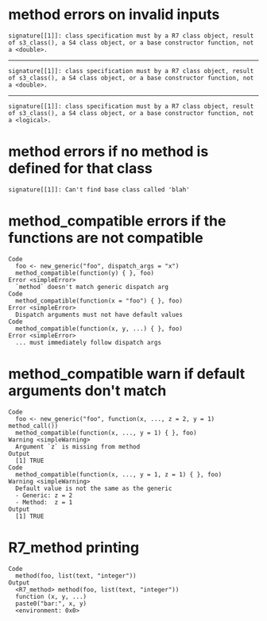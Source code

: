 # method errors on invalid inputs

    signature[[1]]: class specification must by a R7 class object, result of s3_class(), a S4 class object, or a base constructor function, not a <double>.

---

    signature[[1]]: class specification must by a R7 class object, result of s3_class(), a S4 class object, or a base constructor function, not a <double>.

---

    signature[[1]]: class specification must by a R7 class object, result of s3_class(), a S4 class object, or a base constructor function, not a <logical>.

# method errors if no method is defined for that class

    signature[[1]]: Can't find base class called 'blah'

# method_compatible errors if the functions are not compatible

    Code
      foo <- new_generic("foo", dispatch_args = "x")
      method_compatible(function(y) { }, foo)
    Error <simpleError>
      `method` doesn't match generic dispatch arg
    Code
      method_compatible(function(x = "foo") { }, foo)
    Error <simpleError>
      Dispatch arguments must not have default values
    Code
      method_compatible(function(x, y, ...) { }, foo)
    Error <simpleError>
      ... must immediately follow dispatch args

# method_compatible warn if default arguments don't match

    Code
      foo <- new_generic("foo", function(x, ..., z = 2, y = 1) method_call())
      method_compatible(function(x, ..., y = 1) { }, foo)
    Warning <simpleWarning>
      Argument `z` is missing from method
    Output
      [1] TRUE
    Code
      method_compatible(function(x, ..., y = 1, z = 1) { }, foo)
    Warning <simpleWarning>
      Default value is not the same as the generic
      - Generic: z = 2
      - Method:  z = 1
    Output
      [1] TRUE

# R7_method printing

    Code
      method(foo, list(text, "integer"))
    Output
      <R7_method> method(foo, list(text, "integer"))
      function (x, y, ...) 
      paste0("bar:", x, y)
      <environment: 0x0>

